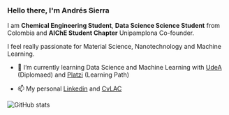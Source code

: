 ### Hello there, I'm Andrés Sierra 

I am **Chemical Engineering Student**, **Data Science Science Student** from Colombia and **AIChE Student Chapter** Unipamplona Co-founder.

I feel really passionate for Material Science, Nanotechnology and Machine Learning.

- 🌱 I’m currently learning Data Science and Machine Learning with [UdeA](https://asone.udea.edu.co/portafolio/#/catalog/1852) (Diplomaed) and [Platzi](https://platzi.com/datos) (Learning Path) 

- 📫 My personal [Linkedin](https://www.linkedin.com/in/andresf-sierra/) and [CvLAC](https://scienti.minciencias.gov.co/cvlac/visualizador/generarCurriculoCv.do?cod_rh=0000138045)


![GitHub stats](https://github-readme-stats.vercel.app/api?username=andres-sierra&show_icons=true)  




<!--
**andres-sierra/andres-sierra** is a ✨ _special_ ✨ repository because its `README.md` (this file) appears on your GitHub profile.

Here are some ideas to get you started:

- 🔭 I’m currently working on ...
- 🌱 I’m currently learning ...
- 👯 I’m looking to collaborate on ...
- 🤔 I’m looking for help with ...
- 💬 Ask me about ...
- 📫 How to reach me: ...
- 😄 Pronouns: ...
- ⚡ Fun fact: ...
-->
